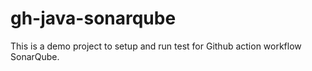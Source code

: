# gh-java-sonarqube
This is a demo project to setup and run test for Github action workflow SonarQube.
